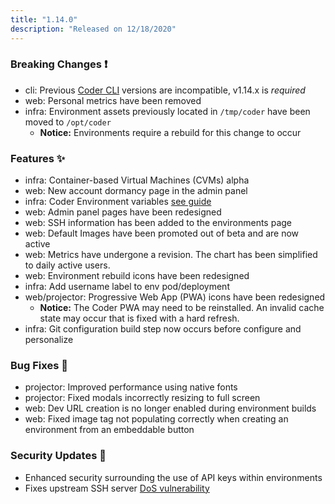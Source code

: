 ```yaml
---
title: "1.14.0"
description: "Released on 12/18/2020"
---
```


### Breaking Changes ❗

- cli: Previous [Coder CLI](https://github.com/cdr/coder-cli/releases/latest)
  versions are incompatible, v1.14.x is _required_
- web: Personal metrics have been removed
- infra: Environment assets previously located in `/tmp/coder` have been moved
  to `/opt/coder`
  - **Notice:** Environments require a rebuild for this change to occur

### Features ✨

- infra: Container-based Virtual Machines (CVMs) alpha
- web: New account dormancy page in the admin panel
- infra: Coder Environment variables
  [see guide](https://help.coder.com/hc/en-us/articles/360059484653-Working-with-CODER-Environment-Variables)
- web: Admin panel pages have been redesigned
- web: SSH information has been added to the environments page
- web: Default Images have been promoted out of beta and are now active
- web: Metrics have undergone a revision. The chart has been simplified to daily
  active users.
- web: Environment rebuild icons have been redesigned
- infra: Add username label to env pod/deployment
- web/projector: Progressive Web App (PWA) icons have been redesigned
  - **Notice:** The Coder PWA may need to be reinstalled. An invalid cache state
    may occur that is fixed with a hard refresh.
- infra: Git configuration build step now occurs before configure and
  personalize

### Bug Fixes 🐛

- projector: Improved performance using native fonts
- projector: Fixed modals incorrectly resizing to full screen
- web: Dev URL creation is no longer enabled during environment builds
- web: Fixed image tag not populating correctly when creating an environment
  from an embeddable button

### Security Updates 🔐

- Enhanced security surrounding the use of API keys within environments
- Fixes upstream SSH server
  [DoS vulnerability](https://groups.google.com/g/golang-announce/c/CqSxrm7Mpr0/m/BGVPu5DJAgAJ)

